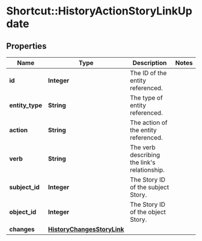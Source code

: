 # Shortcut::HistoryActionStoryLinkUpdate

## Properties
Name | Type | Description | Notes
------------ | ------------- | ------------- | -------------
**id** | **Integer** | The ID of the entity referenced. | 
**entity_type** | **String** | The type of entity referenced. | 
**action** | **String** | The action of the entity referenced. | 
**verb** | **String** | The verb describing the link&#x27;s relationship. | 
**subject_id** | **Integer** | The Story ID of the subject Story. | 
**object_id** | **Integer** | The Story ID of the object Story. | 
**changes** | [**HistoryChangesStoryLink**](HistoryChangesStoryLink.md) |  | 

